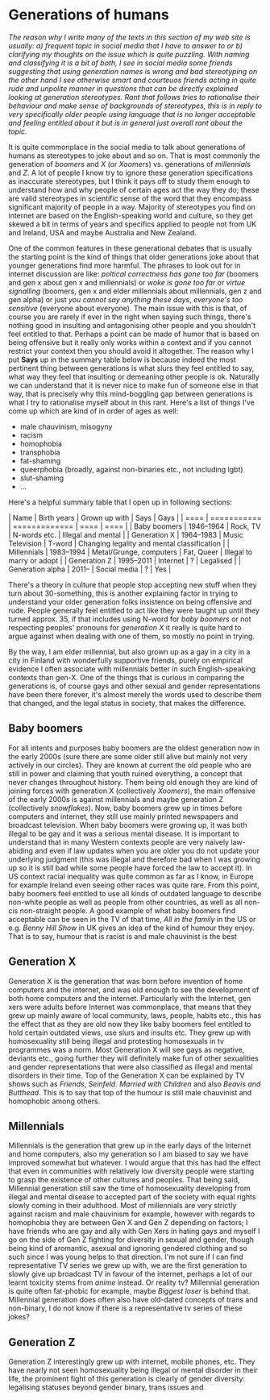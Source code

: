 # Generations of humans

*The reason why I write many of the texts in this section of my web site is
usually: a) frequent topic in social media that I have to answer to or b)
clarifying my thoughts on the issue which is quite puzzling. With naming and
classifying it is a bit of both, I see in social media some friends suggesting
that using generation names is wrong and bad stereotyping on the other hand I
see otherwise smart and courteuos friends acting in quite rude and unpolite
manner in questions that can be directly explained looking at generation
stereotypes. Rant that follows tries to rationalise their behaviour and make
sense of backgrounds of stereotypes, this is in reply to very specifically older
people using language that is no longer acceptable and feeling entitled about it
but is in general just overall rant about the topic.*

It is quite commonplace in the social media to talk about generations of humans
as stereotypes to joke about and so on. That is most commonly the generation of
*boomers* and *X* (or *Xoomers*) vs. generations of *millennials* and *Z*. A lot
of people I know try to ignore these generation specifications as inaccurate
stereotypes, but I think it pays off to study them enough to understand how and
why people of certain ages act the way they do; these are valid stereotypes in
scientific sense of the word that they encompass significant majority of people
in a way. Majority of stereotypes you find on internet are based on the
English-speaking world and culture, so they get skewed a bit in terms of years
and specifics applied to people not from UK and Ireland, USA and maybe Australia
and New Zealand.

One of the common features in these generational debates that is usually the
starting point is the kind of things that older generations joke about that
younger generations find more harmful. The phrases to look out for in internet
discussion are like: *poltical correctness has gone too far* (boomers and gen x
about gen x and millennials) or *woke is gone too far* or *virtue signalling*
(boomers, gen x and elder millennials about millennials, gen z and gen alpha) or
just *you cannot say anything these days*, *everyone's too sensitive* (everyone
about everyone). The main issue with this is that, of course you are rarely if
ever in the right when saying such things, there's nothing good in insulting and
antagonising other people and you shouldn't feel entitled to that. Perhaps a
point can be made of humor that is based on being offensive but it really only
works within a context and if you cannot restrict your context then you should
avoid it altogether.
The reason why I put **Says** up in the summary table below is because indeed
the most pertinent thing between generations is what slurs they feel entitled to
say, what way they feel that insulting or demeaning other people is ok.
Naturally we can understand that it is never nice to make fun of someone else in
that way, that is precisely why this mind-boggling gap between generations is
what I try to rationalise myself about in this rant. Here's a list of things
I've come up which are kind of in order of ages as well:

* male chauvinism, misogyny
* racism
* homophobia
* transphobia
* fat-shaming
* queerphobia (broadly, against non-binaries etc., not including lgbt)
* slut-shaming
* ...

Here's a helpful summary table that I open up in following sections:

| Name | Birth years | Grown up with | Says | Gays |
| ==== | =========== | ============= | ==== | ==== |
| Baby boomers | 1946–1964 | Rock, TV | N-words etc. | Illegal and mental |
| Generation X | 1964–1983 | Music Television | T-word | Changing legality and mental classification |
| Millennials | 1983–1994 | Metal/Grunge, computers | Fat, Queer | Illegal to marry or adopt |
| Generation Z | 1995–2011 | Internet | ? | Legalised |
| Generation alpha | 2011– | Social media | ? | Yes |

There's a theory in culture that people stop accepting new stuff when they turn
about 30-something, this is another explaining factor in trying to understand
your older generation folks insistence on being offensive and rude. People
generally feel entitled to act like they were taught up until they turned
approx. 35, if that includes using N-word for *baby boomers* or not respecting
peoples' pronouns for *generation X* it really is quite hard to argue against
when dealing with one of them, so mostly no point in trying.

By the way, I am elder millennial, but also grown up as a gay in a city in a city in
Finland with wonderfully supportive friends, purely on empirical evidence I
often associate with millennials better in such English-speaking contexts than
gen-X. One of the things that is curious in comparing the generations is, of
course gays and other sexual and gender representations have been there forever,
it's almost merely the words used to describe them that changed, and the legal
status in society, that makes the difference.


## Baby boomers

For all intents and purposes baby boomers are the oldest generation now in the
early 2000s (sure there are some older still alive but mainly not very actively
in our circles). They are known at current the old people who are still in power
and claiming that youth ruined everything, a concept that never changes
throughout history. Them being old enough they are kind of joining forces with
generation X (collectively *Xoomers*), the main offensive of the early 2000s is
against millennials and maybe generation Z (collectively *snowflakes*). Now,
baby boomers grew up in times before computers and internet, they still use
mainly printed newspapers and broadcast television. When baby boomers were
growing up, it was both illegal to be gay and it was a serious mental disease.
It is important to understand that in many Western contexts people are very
naively law-abiding and even if law updates when you are older you do not update
your underlying judgment (this was illegal and therefore bad when I was growing
up so it is still bad while some people have forced the law to accept it).  In
US context racial inequality was quite common as far as I know, in Europe for
example Ireland even seeing other races was quite rare. From this point, baby
boomers feel entitled to use all kinds of outdated language to describe
non-white people as well as people from other countries, as well as all non-cis
non-straight people.  A good example of what baby boomers find acceptable can be
seen in the TV of that time, *All in the family* in the US or e.g. *Benny Hill
Show* in UK gives an idea of the kind of humour they enjoy. That is to say,
humour that is racist is and male chauvinist is the best

## Generation X

Generation X is the generation that was born before invention of home computers
and the internet, and was old enough to see the development of both home
computers and the internet. Particularly with the Internet, gen xers were adults
before Internet was commonplace, that means that they grew up mainly aware of
local community, laws, people, habits etc., this has the effect that as they are
old now they like baby boomers feel entitled to hold certain outdated views, use
slurs and insults etc. They grew up with homosexuality still being illegal and
protesting homosexuals in tv programmes was a norm. Most Generation X will see
gays as negative, deviants etc., going further they will definitely make fun of
other sexualities and gender representations that were also classified as
illegal and mental disorders in their time. Top of the Generation X can be
explained by TV shows such as *Friends*, *Seinfeld*. *Married with Children* and
also *Beavis and Butthead*. This is to say that top of the humour is still male
chauvinist and homophobic among others.

## Millennials

Millennials is the generation that grew up in the early days of the Internet and
home computers, also my generation so I am biased to say we have improved
somewhat but whatever. I would argue that this has had the effect that even in
communities with relatively low diversity people were starting to grasp the
existence of other cultures and peoples. That being said, Millennial generation
still saw the time of homosexuality developing from illegal and mental disease
to accepted part of the society with equal rights slowly coming in their
adulthood. Most of millennials are very strictly against racism and male
chauvinism for example, however with regards to homophobia they are between Gen
X and Gen Z depending on factors; I have friends who are gay and ally with Gen
Xers in hating gays and myself I go on the side of Gen Z fighting for diversity
in sexual and gender, though being kind of aromantic, asexual and ignoring
gendered clothing and so such since I was young helps to that direction.
I'm not sure if I can find representative TV series we grew up with, we are the
first generation to slowly give up broadcast TV in favour of the internet,
perhaps a lot of our learnt toxicity stems from *anime* instead. Or reality tv?
Millennial generation is quite often fat-phobic for example, maybe *Biggest
loser* is behind that. Millennial generation does often also have old-dated
concepts of trans and non-binary, I do not know if there is a representative tv
series of these jokes?

## Generation Z

Generation Z interestingly grew up with internet, mobile phones, etc. They have
nearly not seen homosexuality being illegal or mental disorder in their life,
the prominent fight of this generation is clearly of gender diversity:
legalising statuses beyond gender binary, trans issues and


